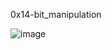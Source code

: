 0x14-bit_manipulation

![image](https://user-images.githubusercontent.com/42976288/180301449-ea5baf30-f458-4bf1-af3a-2bc69a5b1a54.png)
